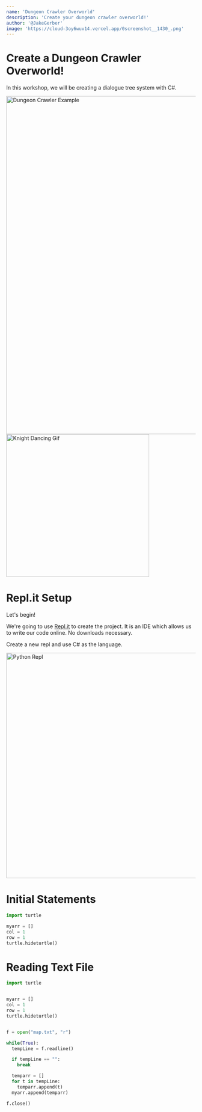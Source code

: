 ```yaml
---
name: 'Dungeon Crawler Overworld'
description: 'Create your dungeon crawler overworld!'
author: '@JakeGerber'
image: 'https://cloud-3oy6wuv14.vercel.app/0screenshot__1430_.png'
---
```


# Create a Dungeon Crawler Overworld!

In this workshop, we will be creating a dialogue tree system with C#.

<img src="https://cloud-3oy6wuv14.vercel.app/0screenshot__1430_.png" width="900" alt="Dungeon Crawler Example">

<img src="https://media2.giphy.com/media/QYECbEHYafe9O/200.gif" width="380" alt="Knight Dancing Gif">

# Repl.it Setup
Let's begin!

We're going to use [Repl.it](https://repl.it/~) to create the project. It is an IDE which allows us to write our code online. No downloads necessary.

Create a new repl and use C# as the language.

<img src="https://cloud-eyujimcxl.vercel.app/0screenshot__1431_.png" width="600" alt="Python Repl">

# Initial Statements

```py
import turtle

myarr = []
col = 1
row = 1
turtle.hideturtle()
```

# Reading Text File

```py
import turtle


myarr = []
col = 1
row = 1
turtle.hideturtle()


f = open("map.txt", "r")

while(True):
  tempLine = f.readline()

  if tempLine == "": 
    break

  temparr = []
  for t in tempLine:
    temparr.append(t)
  myarr.append(temparr)

f.close()
```

